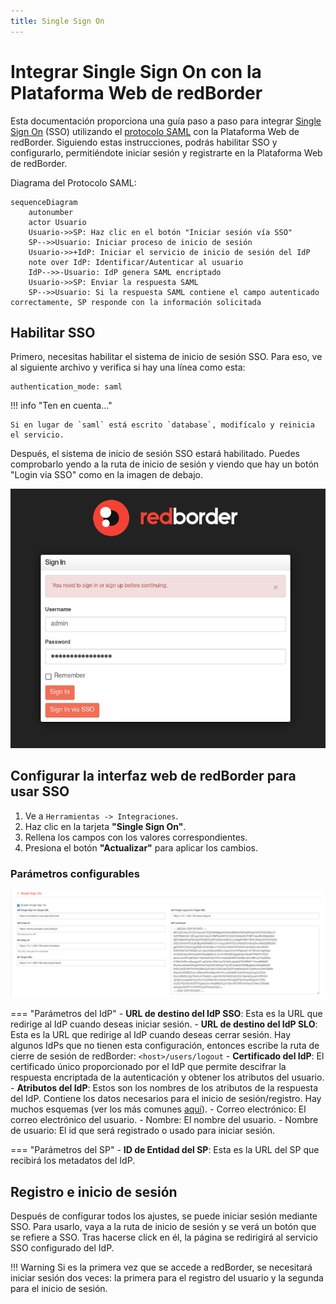 ```yaml
---
title: Single Sign On
---
```


# Integrar Single Sign On con la Plataforma Web de redBorder

Esta documentación proporciona una guía paso a paso para integrar [Single Sign On](https://en.wikipedia.org/wiki/Single_sign-on) (SSO) utilizando el [protocolo SAML](https://en.wikipedia.org/wiki/SAML_2.0) con la Plataforma Web de redBorder. Siguiendo estas instrucciones, podrás habilitar SSO y configurarlo, permitiéndote iniciar sesión y registrarte en la Plataforma Web de redBorder.

Diagrama del Protocolo SAML:

```mermaid
sequenceDiagram
    autonumber
    actor Usuario
    Usuario->>SP: Haz clic en el botón "Iniciar sesión vía SSO"
    SP-->>Usuario: Iniciar proceso de inicio de sesión
    Usuario->>+IdP: Iniciar el servicio de inicio de sesión del IdP
    note over IdP: Identificar/Autenticar al usuario
    IdP-->>-Usuario: IdP genera SAML encriptado
    Usuario->>SP: Enviar la respuesta SAML
    SP-->>Usuario: Si la respuesta SAML contiene el campo autenticado correctamente, SP responde con la información solicitada
```

## Habilitar SSO

Primero, necesitas habilitar el sistema de inicio de sesión SSO. Para eso, ve al siguiente archivo y verifica si hay una línea como esta:


```title="root/rails/config/redborder_config.yml"
authentication_mode: saml
```

!!! info "Ten en cuenta..."

    Si en lugar de `saml` está escrito `database`, modifícalo y reinicia el servicio.


Después, el sistema de inicio de sesión SSO estará habilitado. Puedes comprobarlo yendo a la ruta de inicio de sesión y viendo que hay un botón "Login via SSO" como en la imagen de debajo.

![SSO Login Button](images/sso_login.png)  

## Configurar la interfaz web de redBorder para usar SSO

1. Ve a `Herramientas -> Integraciones`.
2. Haz clic en la tarjeta **"Single Sign On"**.
3. Rellena los campos con los valores correspondientes.
4. Presiona el botón **"Actualizar"** para aplicar los cambios.

### Parámetros configurables

![SSO Config Parameters](images/sso_config.png)

=== "Parámetros del IdP"
    - **URL de destino del IdP SSO**: Esta es la URL que redirige al IdP cuando deseas iniciar sesión.
    - **URL de destino del IdP SLO**: Esta es la URL que redirige al IdP cuando deseas cerrar sesión. Hay algunos IdPs que no tienen esta configuración, entonces escribe la ruta de cierre de sesión de redBorder: `<host>/users/logout`
    - **Certificado del IdP**: El certificado único proporcionado por el IdP que permite descifrar la respuesta encriptada de la autenticación y obtener los atributos del usuario.
    - **Atributos del IdP**: Estos son los nombres de los atributos de la respuesta del IdP. Contiene los datos necesarios para el inicio de sesión/registro. Hay muchos esquemas (ver los más comunes [aquí](https://wiki.surfnet.nl/display/surfconextdev/Attributes+and+SAML#AttributesandSAML-Attributeschemas)).
    - Correo electrónico: El correo electrónico del usuario.
    - Nombre: El nombre del usuario.
    - Nombre de usuario: El id que será registrado o usado para iniciar sesión.

=== "Parámetros del SP"
    - **ID de Entidad del SP**: Esta es la URL del SP que recibirá los metadatos del IdP.

## Registro e inicio de sesión

Después de configurar todos los ajustes, se puede iniciar sesión mediante SSO. Para usarlo, vaya a la ruta de inicio de sesión y se verá un botón que se refiere a SSO. Tras hacerse click en él, la página se redirigirá al servicio SSO configurado del IdP.  

!!! Warning
    Si es la primera vez que se accede a redBorder, se necesitará iniciar sesión dos veces: la primera para el registro del usuario y la segunda para el inicio de sesión.
